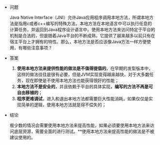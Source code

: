 - 问题

  Java Native Interface（JNI）允许Java应用程序调用本地方法，所谓本地方法是指用c或者c++编写的特殊方法，本地方法在本地语言中可以执行任意的计算任务，并返回到Java程序设计语言中。使用本地方法来访问特定于平台的机制是合法的，但是随着Java平台的不断成熟，它提供了越来越多以前只有在宿主平台上才拥有的特性。那么，本地方法是否应该像Java方法一样方便使用，有哪些注意事项？

- 答案

  1. **使用本地方法来提供性能的做法是不值得提倡的**，在早期的发型版本中，这样的做法往往是很有必要，但是JVM实现变得越来越快，对于大多数任务，现在即使是不使用本地方法也能获得很好的性能；
  2. **本地方法不是安全的**，并且依赖于平台的具体实现，**编写的方法不再是可自由移植的**；
  3. **程序更难调试**，进入和退出本地方法都需要巨大性能消耗，如果仅仅是实现简单的逻辑，使用本地方法就是得不偿失的；

- 结论

  极少数的情况会需要使用本地方法来提高性能，如果必须要使用本地方法来访问底层资源，需要全面的进行测试。**使用本地方法来提高性能的做法是不被建议使用的。